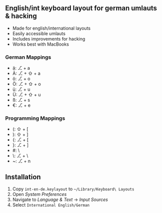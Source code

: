 ## English/int keyboard layout for german umlauts & hacking

* Made for english/international layouts
* Easily accessible umlauts
* Includes improvements for hacking
* Works best with MacBooks

### German Mappings

* ä: ⎇ + a
* Ä: ⎇ + ⇧ + a
* ö: ⎇ + o
* Ö: ⎇ + ⇧ + o
* ü: ⎇ + u
* Ü: ⎇ + ⇧ + u
* ß: ⎇ + s
* €: ⎇ + e

### Programming Mappings

* (: ⇧ + [
* ): ⇧ + ]
* {: ⎇ + [
* }: ⎇ + ]
* #: \
* \\: ⎇ + \
* ~: ⎇ + n

## Installation

1. Copy `int-en-de.keylayout` to `~/Library/Keyboard\ Layouts`
1. Open *System Preferences*
1. Navigate to *Language & Text* -> *Input Sources*
1. Select `International English/German`
